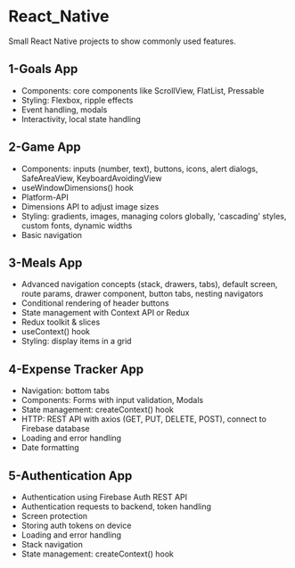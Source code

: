 # React_Native

Small React Native projects to show commonly used features.

## 1-Goals App

- Components: core components like ScrollView, FlatList, Pressable
- Styling: Flexbox, ripple effects
- Event handling, modals
- Interactivity, local state handling

## 2-Game App

- Components: inputs (number, text), buttons, icons, alert dialogs, SafeAreaView, KeyboardAvoidingView
- useWindowDimensions() hook
- Platform-API
- Dimensions API to adjust image sizes
- Styling: gradients, images, managing colors globally, 'cascading' styles, custom fonts, dynamic widths
- Basic navigation

## 3-Meals App

- Advanced navigation concepts (stack, drawers, tabs), default screen, route params, drawer component, button tabs, nesting navigators
- Conditional rendering of header buttons
- State management with Context API or Redux
- Redux toolkit & slices
- useContext() hook
- Styling: display items in a grid

## 4-Expense Tracker App

- Navigation: bottom tabs
- Components: Forms with input validation, Modals
- State management: createContext() hook
- HTTP: REST API with axios (GET, PUT, DELETE, POST), connect to Firebase database
- Loading and error handling
- Date formatting

## 5-Authentication App

- Authentication using Firebase Auth REST API
- Authentication requests to backend, token handling
- Screen protection
- Storing auth tokens on device
- Loading and error handling
- Stack navigation
- State management: createContext() hook
